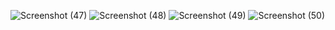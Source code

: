 ![Screenshot (47)](https://user-images.githubusercontent.com/91003576/198899940-b6d7cf2c-f366-4f8d-b28a-b0306e69a8a7.png)
![Screenshot (48)](https://user-images.githubusercontent.com/91003576/198899958-62101016-413b-4121-be30-83328c83ac9f.png)
![Screenshot (49)](https://user-images.githubusercontent.com/91003576/198899961-84f6eb98-cf68-48a4-9dee-23ed287ee301.png)
![Screenshot (50)](https://user-images.githubusercontent.com/91003576/198899965-25956c05-f919-4fc7-8e76-33482e9bb026.png)
